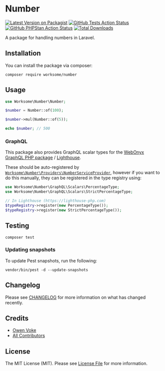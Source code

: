 # Number

[![Latest Version on Packagist](https://img.shields.io/packagist/v/worksome/number.svg?style=flat-square&label=Packagist)](https://packagist.org/packages/worksome/number)
[![GitHub Tests Action Status](https://img.shields.io/github/actions/workflow/status/worksome/number/run-tests.yml?branch=main&label=Tests&style=flat-square)](https://github.com/worksome/number/actions?query=workflow%3ATests)
[![GitHub PHPStan Action Status](https://img.shields.io/github/actions/workflow/status/worksome/number/phpstan.yml?branch=main&label=PHPStan&style=flat-square)](https://github.com/worksome/number/actions?query=workflow%3APHPStan)
[![Total Downloads](https://img.shields.io/packagist/dt/worksome/number.svg?style=flat-square&label=Downloads)](https://packagist.org/packages/worksome/number)

A package for handling numbers in Laravel.

## Installation

You can install the package via composer:

```shell
composer require worksome/number
```

## Usage

```php
use Worksome\Number\Number;

$number = Number::of(100);

$number->mul(Number::of(5));

echo $number; // 500
```

### GraphQL

This package also provides GraphQL scalar types for the [WebOnyx GraphQL PHP package](https://github.com/webonyx/graphql-php) / [Lighthouse](https://lighthouse-php.com).

These should be auto-registered by [`Worksome\Number\Providers\NumberServiceProvider`](./src/Providers/NumberServiceProvider.php), however if you want to do this manually, they can be registered in the type registry using:

```php
use Worksome\Number\GraphQL\Scalars\PercentageType;
use Worksome\Number\GraphQL\Scalars\StrictPercentageType;

// In Lighthouse (https://lighthouse-php.com)
$typeRegistry->register(new PercentageType());
$typeRegistry->register(new StrictPercentageType());
```

## Testing

```shell
composer test
```

### Updating snapshots

To update Pest snapshots, run the following:

```shell
vendor/bin/pest -d --update-snapshots
```

## Changelog

Please see [CHANGELOG](CHANGELOG.md) for more information on what has changed recently.

## Credits

- [Owen Voke](https://github.com/owenvoke)
- [All Contributors](../../contributors)

## License

The MIT License (MIT). Please see [License File](LICENSE.md) for more information.
